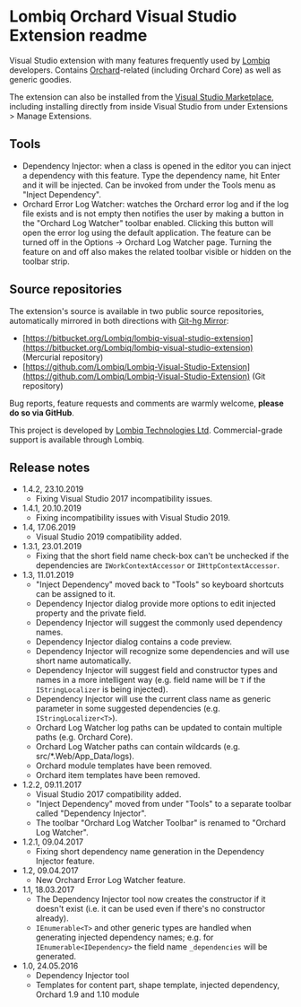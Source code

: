 # Lombiq Orchard Visual Studio Extension readme



Visual Studio extension with many features frequently used by  [Lombiq](https://lombiq.com/) developers. Contains [Orchard](https://orchardproject.net/)-related (including Orchard Core) as well as generic goodies.

The extension can also be installed from the [Visual Studio Marketplace](https://marketplace.visualstudio.com/items?itemName=LombiqVisualStudioExtension.LombiqOrchardVisualStudioExtension), including installing directly from inside Visual Studio from under Extensions &gt; Manage Extensions.


## Tools

- Dependency Injector: when a class is opened in the editor you can inject a dependency with this feature. Type the dependency name, hit Enter and it will be injected. Can be invoked from under the Tools menu as "Inject Dependency".
- Orchard Error Log Watcher: watches the Orchard error log and if the log file exists and is not empty then notifies the user by making a button in the "Orchard Log Watcher" toolbar enabled. Clicking this button will open the error log using the default application. The feature can be turned off in the Options -> Orchard Log Watcher page. Turning the feature on and off also makes the related toolbar visible or hidden on the toolbar strip.


## Source repositories

The extension's source is available in two public source repositories, automatically mirrored in both directions with [Git-hg Mirror](https://githgmirror.com):

- [https://bitbucket.org/Lombiq/lombiq-visual-studio-extension](https://bitbucket.org/Lombiq/lombiq-visual-studio-extension) (Mercurial repository)
- [https://github.com/Lombiq/Lombiq-Visual-Studio-Extension](https://github.com/Lombiq/Lombiq-Visual-Studio-Extension) (Git repository)

Bug reports, feature requests and comments are warmly welcome, **please do so via GitHub**.

This project is developed by [Lombiq Technologies Ltd](http://lombiq.com/). Commercial-grade support is available through Lombiq.


## Release notes

- 1.4.2, 23.10.2019
    - Fixing Visual Studio 2017 incompatibility issues.
- 1.4.1, 20.10.2019
    - Fixing incompatibility issues with Visual Studio 2019.
- 1.4, 17.06.2019
    - Visual Studio 2019 compatibility added.
- 1.3.1, 23.01.2019
    - Fixing that the short field name check-box can't be unchecked if the dependencies are `IWorkContextAccessor` or `IHttpContextAccessor`.
- 1.3, 11.01.2019
    - "Inject Dependency" moved back to "Tools" so keyboard shortcuts can be assigned to it.
    - Dependency Injector dialog provide more options to edit injected property and the private field.
    - Dependency Injector will suggest the commonly used dependency names.
    - Dependency Injector dialog contains a code preview.
    - Dependency Injector will recognize some dependencies and will use short name automatically.
    - Dependency Injector will suggest field and constructor types and names in a more intelligent way (e.g. field name will be `T` if the `IStringLocalizer` is being injected).
    - Dependency Injector will use the current class name as generic parameter in some suggested dependencies (e.g. `IStringLocalizer<T>`).
    - Orchard Log Watcher log paths can be updated to contain multiple paths (e.g. Orchard Core).
    - Orchard Log Watcher paths can contain wildcards (e.g. src/*.Web/App_Data/logs).
    - Orchard module templates have been removed.
    - Orchard item templates have been removed.
- 1.2.2, 09.11.2017
    - Visual Studio 2017 compatibility added.
    - "Inject Dependency" moved from under "Tools" to a separate toolbar called "Dependency Injector".
    - The toolbar "Orchard Log Watcher Toolbar" is renamed to "Orchard Log Watcher".
- 1.2.1, 09.04.2017
    - Fixing short dependency name generation in the Dependency Injector feature.
- 1.2, 09.04.2017
    - New Orchard Error Log Watcher feature.
- 1.1, 18.03.2017
    - The Dependency Injector tool now creates the constructor if it doesn't exist (i.e. it can be used even if there's no constructor already).
    - `IEnumerable<T>` and other generic types are handled when generating injected dependency names; e.g. for `IEnumerable<IDependency>` the field name `_dependencies` will be generated.
- 1.0, 24.05.2016
    - Dependency Injector tool
    - Templates for content part, shape template, injected dependency, Orchard 1.9 and 1.10 module